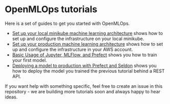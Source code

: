 # OpenMLOps tutorials

Here is a set of guides to get you started with OpenMLOps.

* [Set up your local minikube machine learning architecture](./set-up-minikube-cluster.md) shows how to set up and configure the infrastructure on your local minikube.
* [Set up your production machine learning architecture](./set-up-open-source-production-mlops-architecture-aws.md) shows how to set up and configure the infrastructure in your AWS account.
* [Basic Usage of Jupyter, MLFlow, and Prefect](./basic-usage-of-jupyter-mlflow-and-prefect.md) shows you how to train your first model.
* [Deploying a model to production with Prefect and Seldon](./deploy-model-seldon.md) shows you how to deploy the model you trained the previous tutorial behind a REST API.

If you want help with something specific, feel free to create an issue in this repository - we are building more tutorials soon and always happy to hear ideas.
